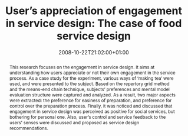 ---
members: ["PLevy"]
slug: users-appreciation-of-engagement-in-service-design-the-case-of-food-service-design
title: "User’s appreciation of engagement in service design: The case of food service design"
layout: publi
searchFilter: Publication
searchWeight: 8
publitype: inproceedings
subsection: conference
institution:
    heig: 1
    logo: Chiba
    short: 'Chiba U.'
    name: "Chiba University"
    web: "https://www.chiba-u.ac.jp/"
everyday: true
researchpage: true
research: 
    -  everyday
chaire: false
date: 2008-10-22T21:02:00+01:00
citation:
    authors:
        1: ["Levy", "Pierre", "P."]
        2: ["Wakabayashi", "Nami", "N."]
    year: 2008
    title: "User's appreciation of engagement in service design: The case of food service design"
    proceedings: "the Proceedings of International Service Innovation Design Conference 2008 - ISIDC08"
    firstpage: "CD"
    publisher: ["Japanese Society for the Science of Design", "Busan, Korea"]
reference: "Lévy, P., & Wakabayashi, N. (2008). User's appreciation of engagement in service design: The case of food service design. the Proceedings of International Service Innovation Design Conference 2008 - ISIDC08. Busan, Korea."
abstract: "This research focuses on the engagement in service design. It aims at understanding how users appreciate or not their own engagement in the service process. As a case study for the experiment, various ways of ‘making tea’ were used, and were presented to the subject. Based on the repertory grid method and the means-end chain technique, subjects’ preferences and mental model evaluation structure were captured and analyzed. As a result, two major aspects were extracted: the preference for easiness of preparation, and preference for control over the preparation process. Finally, it was noticed and discussed that engagement in service design was perceived as positive for social services, but bothering for personal one. Also, user’s control and service feedback to the users’ senses were discussed and proposed as service design recommendations."
link:
    1: ["paper", "paper", "https://1drv.ms/b/s!AnQx_v88q65Qv4Q-8NOaN9ZVHdxGoA?e=aM5ZXv"]
---